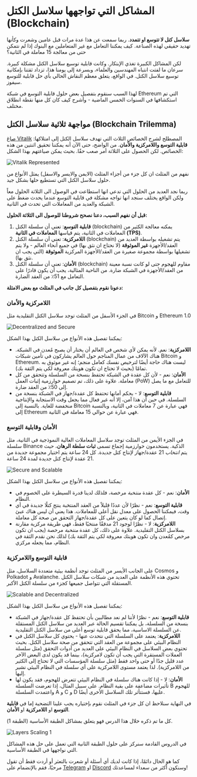# المشاكل التي تواجهها سلاسل الكتل (Blockchain)

**سلاسل كتل لا تتوسع او تتمدد**. ربما سمعت عن هذا عدة مرات قبل عامين وشعرت وكأنها تهديد حقيقي لهذه الصناعة. كيف يمكننا التعامل مع غير المتعاملين مع البنوك إذا لم نتمكن حتى من معالجة 15 معاملة في الثانية؟

لكن المشاكل الكبيرة تغذي الإبتكار. وكانت قابلية توسيع سلاسل الكتل مشكلة كبيرة. سرعان ما لفتت انتباه المهندسين والعلماء، وبسرعة إلى يومنا هذا، تزداد ثقتنا بإمكانية توسيع سلاسل الكتل. في الواقع، يتعلق معظم النقاش الحالي بأي حل قابلية للتوسع سيفوز.

لهذا السبب سنقوم بتفصيل بعض حلول قابلية التوسع في شبكة Ethereum التي تم استكشافها في السنوات الخمس الماضية - وأشرح كيف كان كل منها نقطة انطلاق مختلف.

## مواجهة ثلاثية سلاسل الكتل (Blockchain Trilemma)

<a href="https://vitalik.ca/general/2021/04/07/sharding.html" target="_blank">صاغ Vitalik</a> المصطلح لشرح الخصائص الثلاث التي تهدف سلاسل الكتل إلى امتلاكها: **قابلية التوسع واللامركزية والأمان**. من الواضح، حتى الآن أنه يمكننا تحقيق اثنتين من هذه الخصائص. لكن الحصول على الثلاثة أمر صعب حقًا. بحيث يمكن صياغتهم بهذا الشكل:

<img src="https://www.web3arabs.com/courses/layers/vitalik-represent.png" alt="Vitalik Represented"/>

نفهم من المثلث ان كل جزء من أجزاء المثلث (الايمن والايسر والاسفل) يمثل الأنواع من حلول سلاسل الكتل التي تستطيع حلها بشكل جيد.

ربما نجد العديد من الحلول التي تدعي انها استطاعت في الوصول الى الثلاثة الحلول معاً ولكن الواقع يختلف سنجد انها تواجه مشكلة في قابلية التوسع عندما يحدث ضغط على الشبكة والعديد من المعاملات التي تحدث في الثانية.

**قبل أن نفهم السبب، دعنا نصحح شروطنا للوصول الى الثلاثة الحلول:**

1. **قابلية التوسع**: تعني أن سلسلة الكتل (blockchain) يمكنه معالجة الكثير من المعاملات في الثانية، يتم قياسها **المعاملات في الثانية (TPS)**.
2. **اللامركزية**: تعني أن سلسلة الكتل (blockchain) يتم تشغيله بواسطة العديد من العقد/الأجهزة **غير الموثوقة** (لا نحتاج ان نثق بها) في جميع أنحاء العالم - ولا يتم تشغيلها بواسطة مجموعة صغيرة من العقد/الأجهزة المركزية **الموثوقة** (التي يجب ان نثق بها).
3. **الأمان**: تعني أن سلسلة الكتل (blockchain) مقاوم للهجوم حتى لو كانت نسبة معينة من العقد/الأجهزة في الشبكة ضارة. من الناحية المثالية، يجب أن يكون قادرًا على التعامل مع 51٪ من العقد الضارة.

**دعونا نقوم بتفصيل كل جانب في المثلث مع بعض الامثلة:**

### اللامركزية والأمان

في الجزء الأسفل من المثلث توجد سلاسل الكتل التقليدية مثل Bitcoin و Ethereum 1.0

<img src="https://www.web3arabs.com/courses/layers/decentralized-secure.png" alt="Decentralized and Secure"/>

يمكننا تفصيل هذه الأنواع من سلاسل الكتل بهذا الشكل:

- **اللامركزية**: نعم. لأنه يمكن لأي شخص في العالم أن يختار أن يصبح مُعدن في الشبكة. هناك الآلاف من عمال المناجم حول العالم يشاركون في تأمين شبكات Bitcoin و Ethereum. ليست هناك حاجة أيضًا لترخيص نفسك كعامل منجم؛ إنه غير موثوق به تمامًا (بحيث لا تحتاج ان تكون هويتك معروفة لكي يتم الثقة بك).
- **الأمان**: نعم - لأن كل عقدة في الشبكة تحتفظ بنسخة من السلسلة وتتحقق من كل معاملة. علاوة على ذلك، تم تصميم خوارزمية إثبات العمل (PoW) للتعامل مع ما يصل إلى 50٪ من العقد ضارة.
- **قابلية التوسع**: لا - بحكم أمانها تحتفظ كل عقدة/جهاز في الشبكة بنسخة من السلسلة. في حين أن هذا آمن، إلا أنه غير فعال مما يجعل وقت الاستجابة والإنتاجية منخفضة للغاية. بالنسبة إلى Bitcoin فهي عبارة عن 7 معاملات في الثانية، وبالنسبة إلى Ethereum فهي عبارة عن حوالي 15 معاملة في الثانية.

### الأمان وقابلية التوسع

في الجزء الأيمن من المثلث توجد سلاسل المعاملات العالية النموذجية في الثانية، مثل سلسلة Binance الذكية. يستخدمون خوارزمية إجماع تسمى **ثبات سلطة الرهان**، حيث يتم *انتخاب* 21 عقدة/جهاز لإنتاج كتل جديدة. كل 24 ساعة يتم اختيار مجموعة جديدة من 21 عقدة لإنتاج كتل جديدة لمدة 24 ساعة.

<img src="https://www.web3arabs.com/courses/layers/secure-scalable.png" alt="Secure and Scalable"/>

يمكننا تفصيل هذه الأنواع من سلاسل الكتل بهذا الشكل:

- **الأمان**: نعم - كل عقدة *منتخبة* مرخصة، فلذلك لدينا قدرة السيطرة على الخصوم في النظام.‍
- **قابلية التوسع**: نعم - نظرًا لأن عددًا قليلاً من العقد المنتخبة ينتج كتلًا جديدة في أي وقت، فيمكننا الحصول على معدل نقل أعلى للمعاملات. هذا يعني أن ليس هناك عبئ إتصال كما لو كان يتعين على كل عقدة/جهاز التحقق من صحة كل معاملة.‍
- **اللامركزية**: لا - نظرًا لوجود 21 مدققًا منتخبًا فقط، فهي طريقة مركزية مقارنة بسلاسل الكتل التقليدية. علاوة على ذلك، كل عقدة *منتخبة* مرخصة (يجب ان تكون مرخص كمُعدن وان تكون هويتك معروفة لكي يتم الثقة بك) لذلك نحن نقدم الثقة في النظام، مما يجعله مركزي.

### قابلية التوسع واللامركزية

على الجانب الأيسر من المثلث توجد أنظمة بيئية متعددة السلاسل، مثل Cosmos و Polkadot و Avalanche. تحتوي هذه الأنظمة على العديد من شبكات سلاسل الكتل المستقلة التي تتواصل جميعها كجزء من سلسلة الكتل الأكبر.

<img src="https://www.web3arabs.com/courses/layers/scalable-decentralized.png" alt="Scalable and Decentralized"/>

يمكننا تفصيل هذه الأنواع من سلاسل الكتل بهذا الشكل:

- **قابلية التوسع**: نعم - نظرًا لأننا لم نعد مطالبين بأن تحتفظ كل عقدة/جهاز في الشبكة بنسخة من السلسلة، بل يمكننا تقسيم الحالة عبر العديد من سلاسل الكتل المستقلة عن السلسلة الاساسية، مما يحقق قابلية توسع أعلى من سلاسل الكتل التقليدية.
- **اللامركزية**: يعتمد على السلسلة التي نتحدث عنها - يحتوي كل سلاسل الكتل في النظام البيئي على مجموعة من العقد التي تتحقق من صحة سلاسل الكتل. بحيث تحتوي بعض السلاسل في النظام البيئي على العديد من أدوات التحقق (مثل سلسلة العملات المستقرة التي يجب أن تكون لامركزية)، بينما قد يكون لدى البعض الآخر عدد قليل جدًا أو حتى واحد فقط (مثل سلسلة المؤسسات التي لا تحتاج إلى الكثير من اللامركزية). لذا يعتمد مستوى اللامركزية على أي سلسلة في النظام البيئي نشير إليها.
- **الأمان**: لا - إذا كانت هناك سلسلة في النظام البيئي تتعرض للهجوم، فقد يكون لها تأثيرات مضاعفة على بقية النظام. على سبيل المثال، إذا تعرضت السلسلة B للهجوم واعتمدت السلسلة A و C و D عليها، فستتأثر تلك السلاسل الأخرى أيضًا.

في النهاية سنلاحظ ان كل جزء في المثلث نقوم بإختياره يجب علينا التضحية إما في **قابلية التوسع** او **اللامركزية** او **الأمان**.

كل ما تم ذكره خلال هذا الدرس فهو يتعلق بمشاكل الطبقة الأساسية (الطبقة 1).

<img src="https://www.web3arabs.com/courses/layers/layers-scaling1.png" alt="Layers Scaling 1"/>

في الدروس القادمة سنركز على حلول الطبقة الثانية التي تعمل على حل هذه المشاكل التي نواجهها في الطبقة الأساسية.

كما هو الحال دائمًا، إذا كانت لديك أي أسئلة أو شعرت بالتعثر أو أردت فقط أن تقول مرحبًا، فقم بالإنضمام على <a href="https://t.me/Web3ArabsDAO" target="_blank">Telegram</a> او <a href="https://discord.gg/ykgUvqMc4Q" target="_blank">Discord</a> وسنكون أكثر من سعداء لمساعدتك!
